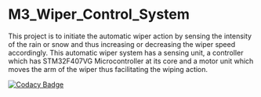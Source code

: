 # M3_Wiper_Control_System
This project is to initiate the automatic wiper action by sensing the intensity of the rain or snow and thus increasing or decreasing the wiper speed accordingly. This automatic wiper system has a sensing unit, a controller which has STM32F407VG Microcontroller at its core and a motor unit which moves the arm of the wiper thus facilitating the wiping action.





[![Codacy Badge](https://app.codacy.com/project/badge/Grade/cab19949f13743f3b289688493b06ac0)](https://www.codacy.com/gh/somayyahugar/M3_Wiper_Control_System/dashboard?utm_source=github.com&amp;utm_medium=referral&amp;utm_content=somayyahugar/M3_Wiper_Control_System&amp;utm_campaign=Badge_Grade)
